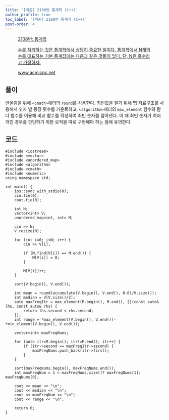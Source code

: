 ```yaml
---
title: '[백준] 2108번 통계학 (C++)'
author_profile: true
toc_label: '[백준] 2108번 통계학 (C++)'
post-order: 4
---
```


<figure data-ke-type="opengraph"><a href="https://www.acmicpc.net/problem/2108" data-source-url="https://www.acmicpc.net/problem/2108">
<div class="og-image" style="background-image: url('https://drive.google.com/uc?export=view&id=1nCax5mgwtYA82T46I_ntU1afsBBNkrLr');"></div>
<div class="og-text">
<p class="og-title">2108번: 통계학</p>
<p class="og-desc">수를 처리하는 것은 통계학에서 상당히 중요한 일이다. 통계학에서 N개의 수를 대표하는 기본 통계값에는 다음과 같은 것들이 있다. 단, N은 홀수라고 가정하자.</p>
<p class="og-host">www.acmicpc.net</p></div></a></figure>

## 풀이
반올림을 위해 `<cmath>`헤더의 `round`를 사용한다. 최빈값을 알기 위해 맵 자료구조를 사용해서 숫자 별 등장 횟수를 카운트하고, `<algorithm>`헤더의 `max_element` 함수와 람다 함수를 이용해 비교 함수를 작성하여 최빈 숫자를 알아낸다. 이 때 최빈 숫자가 여러 개인 경우를 판단하기 위한 로직을 따로 구현해야 하는 점에 유의한다.

## 코드
```cpp::lineons
#include <iostream>
#include <vector>
#include <unordered_map>
#include <algorithm>
#include <cmath>
#include <numeric>
using namespace std;

int main() {
    ios::sync_with_stdio(0);
    cin.tie(0);
    cout.tie(0);

    int N;
    vector<int> V;
    unordered_map<int, int> M;

    cin >> N;
    V.resize(N);

    for (int i=0; i<N; i++) {
        cin >> V[i];

        if (M.find(V[i]) == M.end()) {
            M[V[i]] = 0;
        }

        M[V[i]]++;
    }

    sort(V.begin(), V.end());

    int mean = round(accumulate(V.begin(), V.end(), 0.0)/V.size());
    int median = V[V.size()/2];
    auto maxFreqItr = max_element(M.begin(), M.end(), [](const auto& lhs, const auto& rhs) {
        return lhs.second < rhs.second;
    });
    int range = *max_element(V.begin(), V.end())-*min_element(V.begin(), V.end());

    vector<int> maxFreqNums;

    for (auto itr=M.begin(); itr!=M.end(); itr++) {
        if (itr->second == maxFreqItr->second) {
            maxFreqNums.push_back(itr->first);
        }
    }

    sort(maxFreqNums.begin(), maxFreqNums.end());
    int maxFreqNum = 1 < maxFreqNums.size()? maxFreqNums[1]: maxFreqNums[0];

    cout << mean << "\n";
    cout << median << "\n";
    cout << maxFreqNum << "\n";
    cout << range << "\n";

    return 0;
}
```